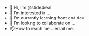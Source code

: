 - 👋 Hi, I’m @stide4real
- 👀 I’m interested in ...
- 🌱 I’m currently learning front end dev
- 💞️ I’m looking to collaborate on ...
- 📫 How to reach me ...email me.

<!---
stide4real/stide4real is a ✨ special ✨ repository because its `README.md` (this file) appears on your GitHub profile.
You can click the Preview link to take a look at your changes.
--->
